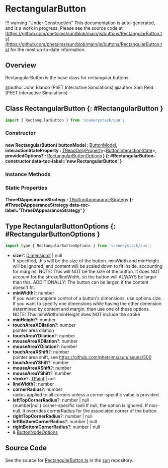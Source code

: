 # RectangularButton

!!! warning "Under Construction"
    This documentation is auto-generated, and is a work in progress. Please see the source code at
    [https://github.com/phetsims/sun/blob/main/js/buttons/RectangularButton.ts](https://github.com/phetsims/sun/blob/main/js/buttons/RectangularButton.ts) for the most up-to-date information.

## Overview

RectangularButton is the base class for rectangular buttons.

@author John Blanco (PhET Interactive Simulations)
@author Sam Reid (PhET Interactive Simulations)

## Class RectangularButton {: #RectangularButton }


```js
import { RectangularButton } from 'scenerystack/sun';
```
### Constructor

#### new RectangularButton( buttonModel : <span style="font-weight: 400;">[ButtonModel](../sun/ButtonModel.md)</span>, interactionStateProperty : <span style="font-weight: 400;">[TReadOnlyProperty](../axon/TReadOnlyProperty.md)&lt;[ButtonInteractionState](../sun/ButtonInteractionState.md)&gt;</span>, providedOptions? : <span style="font-weight: 400;">[RectangularButtonOptions](../sun/RectangularButton.md#RectangularButtonOptions)</span> ) {: #RectangularButton-constructor data-toc-label='new RectangularButton' }

### Instance Methods



### Static Properties

#### ThreeDAppearanceStrategy : <span style="font-weight: 400;">[TButtonAppearanceStrategy](../sun/TButtonAppearanceStrategy.md)</span> {: #ThreeDAppearanceStrategy data-toc-label='ThreeDAppearanceStrategy' }



## Type RectangularButtonOptions {: #RectangularButtonOptions }


```js
import type { RectangularButtonOptions } from 'scenerystack/sun';
```


- **size**?: [Dimension2](../dot/Dimension2.md) | <span style="color: hsla(calc(var(--md-hue) + 180deg),80%,40%,1);">null</span>
<br>  If specified, this will be the size of the button. minWidth and minHeight will be ignored, and
  content will be scaled down to fit inside, accounting for margins.
  NOTE: This will NOT be the size of the button. It does NOT account for the stroke/lineWidth, so the button will
  ALWAYS be larger than this.
  ADDITIONALLY: The button can be larger, if the content doesn't fit.
- **minWidth**?: <span style="color: hsla(calc(var(--md-hue) + 180deg),80%,40%,1);">number</span>
<br>  If you want complete control of a button's dimensions, use options.size. If you want to specify
  one dimensions while having the other dimension determined by content and margin, then use one of these
  options.
  NOTE: This minWidth/minHeight does NOT include the stroke
- **minHeight**?: <span style="color: hsla(calc(var(--md-hue) + 180deg),80%,40%,1);">number</span>
- **touchAreaXDilation**?: <span style="color: hsla(calc(var(--md-hue) + 180deg),80%,40%,1);">number</span>
<br>  pointer area dilation
- **touchAreaYDilation**?: <span style="color: hsla(calc(var(--md-hue) + 180deg),80%,40%,1);">number</span>
- **mouseAreaXDilation**?: <span style="color: hsla(calc(var(--md-hue) + 180deg),80%,40%,1);">number</span>
- **mouseAreaYDilation**?: <span style="color: hsla(calc(var(--md-hue) + 180deg),80%,40%,1);">number</span>
- **touchAreaXShift**?: <span style="color: hsla(calc(var(--md-hue) + 180deg),80%,40%,1);">number</span>
<br>  pointer area shift, see https://github.com/phetsims/sun/issues/500
- **touchAreaYShift**?: <span style="color: hsla(calc(var(--md-hue) + 180deg),80%,40%,1);">number</span>
- **mouseAreaXShift**?: <span style="color: hsla(calc(var(--md-hue) + 180deg),80%,40%,1);">number</span>
- **mouseAreaYShift**?: <span style="color: hsla(calc(var(--md-hue) + 180deg),80%,40%,1);">number</span>
- **stroke**?: [TPaint](../scenery/TPaint.md) | <span style="color: hsla(calc(var(--md-hue) + 180deg),80%,40%,1);">null</span>
- **lineWidth**?: <span style="color: hsla(calc(var(--md-hue) + 180deg),80%,40%,1);">number</span>
- **cornerRadius**?: <span style="color: hsla(calc(var(--md-hue) + 180deg),80%,40%,1);">number</span>
<br>  radius applied to all corners unless a corner-specific value is provided
- **leftTopCornerRadius**?: <span style="color: hsla(calc(var(--md-hue) + 180deg),80%,40%,1);">number</span> | <span style="color: hsla(calc(var(--md-hue) + 180deg),80%,40%,1);">null</span>
<br>  {number|null} corner-specific radii
  If null, the option is ignored.
  If non-null, it overrides cornerRadius for the associated corner of the button.
- **rightTopCornerRadius**?: <span style="color: hsla(calc(var(--md-hue) + 180deg),80%,40%,1);">number</span> | <span style="color: hsla(calc(var(--md-hue) + 180deg),80%,40%,1);">null</span>
- **leftBottomCornerRadius**?: <span style="color: hsla(calc(var(--md-hue) + 180deg),80%,40%,1);">number</span> | <span style="color: hsla(calc(var(--md-hue) + 180deg),80%,40%,1);">null</span>
- **rightBottomCornerRadius**?: <span style="color: hsla(calc(var(--md-hue) + 180deg),80%,40%,1);">number</span> | <span style="color: hsla(calc(var(--md-hue) + 180deg),80%,40%,1);">null</span>
- &amp; [ButtonNodeOptions](../sun/ButtonNode.md#ButtonNodeOptions)




## Source Code

See the source for [RectangularButton.ts](https://github.com/phetsims/sun/blob/main/js/buttons/RectangularButton.ts) in the [sun](https://github.com/phetsims/sun) repository.
